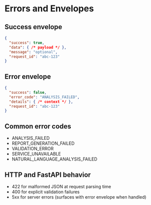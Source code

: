# Errors and Envelopes

## Success envelope
```json
{
  "success": true,
  "data": { /* payload */ },
  "message": "optional",
  "request_id": "abc-123"
}
```

## Error envelope
```json
{
  "success": false,
  "error_code": "ANALYSIS_FAILED",
  "details": { /* context */ },
  "request_id": "abc-123"
}
```

## Common error codes
- ANALYSIS_FAILED
- REPORT_GENERATION_FAILED
- VALIDATION_ERROR
- SERVICE_UNAVAILABLE
- NATURAL_LANGUAGE_ANALYSIS_FAILED

## HTTP and FastAPI behavior
- 422 for malformed JSON at request parsing time
- 400 for explicit validation failures
- 5xx for server errors (surfaces with error envelope when handled)
